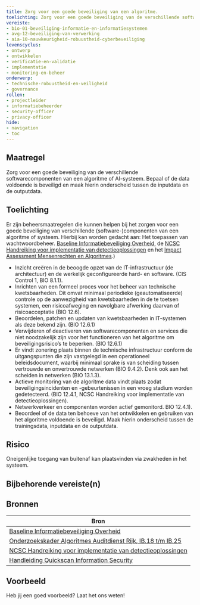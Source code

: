 ```yaml
---
title: Zorg voor een goede beveiliging van een algoritme.
toelichting: Zorg voor een goede beveiliging van de verschillende softwarecomponenten van een algoritme of AI-systeem.
vereiste:
- bio-01-beveiliging-informatie-en-informatiesystemen
- avg-12-beveiliging-van-verwerking
- aia-10-nauwkeurigheid-robuustheid-cyberbeveiliging
levenscyclus:
- ontwerp
- ontwikkelen
- verificatie-en-validatie
- implementatie
- monitoring-en-beheer
onderwerp:
- technische-robuustheid-en-veiligheid
- governance
rollen:
- projectleider
- informatiebeheerder
- security-officer
- privacy-officer
hide:
- navigation
- toc
---
```


<!-- tags -->

## Maatregel
Zorg voor een goede beveiliging van de verschillende softwarecomponenten van een algoritme of AI-systeem.
Bepaal of de data voldoende is beveiligd en maak hierin onderscheid tussen de inputdata en de outputdata.

## Toelichting

Er zijn beheersmaatregelen die kunnen helpen bij het zorgen voor een goede beveiliging van verschillende (software-)componenten van een algoritme of systeem. Hierbij kan worden gedacht aan:
Het toepassen van wachtwoordbeheer. [Baseline Informatiebeveiliging Overheid](https://www.digitaleoverheid.nl/overzicht-van-alle-onderwerpen/cybersecurity/bio-en-ensia/baseline-informatiebeveiliging-overheid/), de [NCSC Handreiking voor implementatie van detectieoplossingen](https://www.ncsc.nl/documenten/publicaties/2019/mei/01/handreiking-voor-implementatie-van-detectie-oplossingen) en het [Impact Assessment Mensenrechten en Algoritmes](../instrumenten/IAMA.md).)

- Inzicht creëren in de beoogde opzet van de IT-infrastructuur (de architectuur) en de werkelijk geconfigureerde hard- en software. (CIS Control 1, BIO 8.1.1).
- Inrichten van een formeel proces voor het beheer van technische kwetsbaarheden. Dit omvat minimaal periodieke (geautomatiseerde) controle op de aanwezigheid van kwetsbaarheden in de te toetsen systemen, een risicoafweging en navolgbare afwerking daarvan of risicoacceptatie (BIO 12.6).
- Beoordelen, patchen en updaten van kwetsbaarheden in IT-systemen als deze bekend zijn. (BIO 12.6.1)
- Verwijderen of deactiveren van softwarecomponenten en services die niet noodzakelijk zijn voor het functioneren van het algoritme om beveiligingsrisico’s te beperken. (BIO 12.6.1)
- Er vindt zonering plaats binnen de technische infrastructuur conform de uitgangspunten die zijn vastgelegd in een operationeel beleidsdocument, waarbij minimaal sprake is van scheiding tussen vertrouwde en onvertrouwde netwerken (BIO 9.4.2). Denk ook aan het scheiden in netwerken (BIO 13.1.3).
- Actieve monitoring van de algoritme data vindt plaats zodat beveiligingsincidenten en -gebeurtenissen in een vroeg stadium worden gedetecteerd. (BIO 12.4.1, NCSC Handreiking voor implementatie van detectieoplossingen).
- Netwerkverkeer en componenten worden actief gemonitord. BIO 12.4.1).
- Beoordeel of de data ten behoeve van het ontwikkelen en gebruiken van het algoritme voldoende is beveiligd. Maak hierin onderscheid tussen de trainingsdata, inputdata en de outputdata.


## Risico
Oneigenlijke toegang van buitenaf kan plaatsvinden via zwakheden in het systeem.

## Bijbehorende vereiste(n)

<!-- list_vereisten_on_maatregelen_page -->

## Bronnen

| Bron                        |
|-----------------------------|
| [Baseline Informatiebeveiliging Overheid](https://www.digitaleoverheid.nl/overzicht-van-alle-onderwerpen/cybersecurity/bio-en-ensia/baseline-informatiebeveiliging-overheid/) |
| [Onderzoekskader Algoritmes Auditdienst Rijk, IB.18 t/m IB.25](https://www.rijksoverheid.nl/documenten/rapporten/2023/07/11/onderzoekskader-algoritmes-adr-2023) |
| [NCSC Handreiking voor implementatie van detectieoplossingen](https://www.ncsc.nl/documenten/publicaties/2019/mei/01/handreiking-voor-implementatie-van-detectie-oplossingen) |
| [Handleiding Quickscan Information Security](https://www.cip-overheid.nl/media/xhxglzi0/20180220-quickscan-bir2017.pdf) |

## Voorbeeld

Heb jij een goed voorbeeld? Laat het ons weten!
